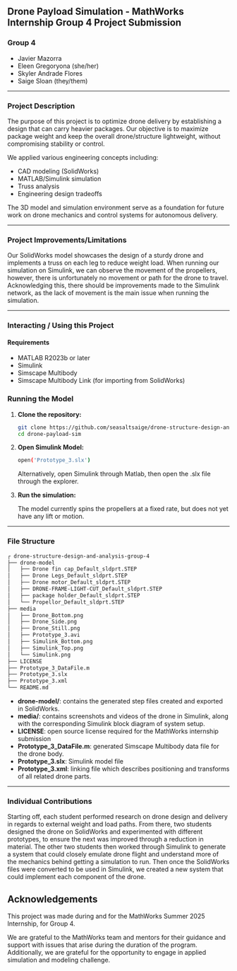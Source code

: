 ## Drone Payload Simulation - MathWorks Internship Group 4 Project Submission
### Group 4
- Javier Mazorra
- Eleen Gregoryona (she/her)
- Skyler Andrade Flores
- Saige Sloan (they/them)
___
### Project Description
The purpose of this project is to optimize drone delivery by establishing a design that can carry heavier packages. Our objective is to maximize package weight and keep the overall drone/structure lightweight, without compromising stability or control.

We applied various engineering concepts including:
- CAD modeling (SolidWorks)
- MATLAB/Simulink simulation
- Truss analysis
- Engineering design tradeoffs

The 3D model and simulation environment serve as a foundation for future work on drone mechanics and control systems for autonomous delivery.
___
### Project Improvements/Limitations
Our SolidWorks model showcases the design of a sturdy drone and implements a truss on each leg to reduce weight load. When running our simulation on Simulink, we can observe the movement of the propellers, however, there is unfortunately no movement or path for the drone to travel. Acknowledging this, there should be improvements made to the Simulink network, as the lack of movement is the main issue when running the simulation.
___
### Interacting / Using this Project
#### Requirements
- MATLAB R2023b or later
- Simulink
- Simscape Multibody
- Simscape Multibody Link (for importing from SolidWorks)

### Running the Model
1. **Clone the repository:**
   ```bash
   git clone https://github.com/seasaltsaige/drone-structure-design-and-analysis-group-4
   cd drone-payload-sim
   ```
2. **Open Simulink Model:**

   ```bash
   open('Prototype_3.slx')
   ```
   Alternatively, open Simulink through Matlab, then open the .slx file through the explorer.
3. **Run the simulation:**

   The model currently spins the propellers at a fixed rate, but does not yet have any lift or motion.
___
### File Structure
```bash
┌ drone-structure-design-and-analysis-group-4
├── drone-model
│   ├── Drone fin cap_Default_sldprt.STEP
│   ├── Drone Legs_Default_sldprt.STEP
│   ├── Drone motor_Default_sldprt.STEP
│   ├── DRONE-FRAME-LIGHT-CUT_Default_sldprt.STEP
│   ├── package holder_Default_sldprt.STEP
│   └── Propellor_Default_sldprt.STEP
├── media
│   ├── Drone_Bottom.png
│   ├── Drone_Side.png
│   ├── Drone_Still.png
│   ├── Prototype_3.avi
│   ├── Simulink_Bottom.png
│   ├── Simulink_Top.png
│   └── Simulink.png
├── LICENSE
├── Prototype_3_DataFile.m
├── Prototype_3.slx
├── Prototype_3.xml
└── README.md
```
- **drone-model/**: contains the generated step files created and exported in SolidWorks.
- **media/**: contains screenshots and videos of the drone in Simulink, along with the corresponding Simulink block diagram of system setup.
- **LICENSE**: open source license required for the MathWorks internship submission
- **Prototype_3_DataFile.m**: generated Simscape Multibody data file for the drone body.
- **Prototype_3.slx**: Simulink model file
- **Prototype_3.xml**: linking file which describes positioning and transforms of all related drone parts.
___
### Individual Contributions
Starting off, each student performed research on drone design and delivery in regards to external weight and load paths. From there, two students designed the drone on SolidWorks and experimented with different prototypes, to ensure the next was improved through a reduction in material. The other two students then worked through Simulink to generate a system that could closely emulate drone flight and understand more of the mechanics behind getting a simulation to run. Then once the SolidWorks files were converted to be used in Simulink, we created a new system that could implement each component of the drone.

## Acknowledgements
This project was made during and for the MathWorks Summer 2025 Internship, for Group 4.

We are grateful to the MathWorks team and mentors for their guidance and support with issues that arise during the duration of the program. Additionally, we are grateful for the opportunity to engage in applied simulation and modeling challenge. 